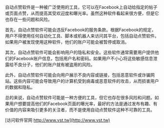 自动点赞软件是一种被广泛使用的工具，它可以在Facebook上自动给指定的帖子或页面点赞，从而提高其受欢迎度和曝光率。虽然这种软件看起来很方便，但是它也存在一些问题和风险。

首先，自动点赞软件可能会违反Facebook的服务条款。根据Facebook的规定，用户不得使用任何自动化工具、脚本或机器人来访问其平台，包括自动点赞软件。如果用户被发现使用这种软件，他们的账户可能会被暂停或取消。

其次，自动点赞软件可能会影响用户的隐私和安全。这些软件通常需要用户提供他们的Facebook账户信息，包括用户名和密码。如果用户不小心将这些敏感信息泄露给不良分子，他们的账户就有被盗用的风险。

此外，自动点赞软件可能会向用户展示不良内容或链接，包括恶意软件或诈骗网站。这些内容可能会导致用户的计算机受到病毒或恶意软件的攻击，从而损害用户的数据和隐私。

总的来说，自动点赞软件可能是一种方便的工具，但它也存在很多风险和问题。如果用户想要提高他们的Facebook页面的曝光率，最好的方法是通过发布有趣、有价值的内容来吸引更多的关注者，而不是使用自动点赞软件这种不可靠的工具。


[访问软件官网 http://www.vst.tw](http://www.vst.tw)
